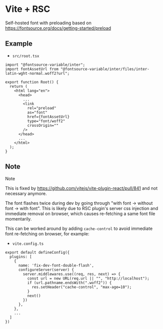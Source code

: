 # Vite + RSC

Self-hosted font with preloading based on https://fontsource.org/docs/getting-started/preload

## Example

- `src/root.tsx`

```tsx
import "@fontsource-variable/inter";
import fontAssetUrl from "@fontsource-variable/inter/files/inter-latin-wght-normal.woff2?url";

export function Root() {
  return (
    <html lang="en">
      <head>
        ...
        <link
          rel="preload"
          as="font"
          href={fontAssetUrl}
          type="font/woff2"
          crossOrigin=""
        />
      </head>
      ...
    </html>
  );
}
```

## Note

> [!NOTE]
> This is fixed by https://github.com/vitejs/vite-plugin-react/pull/841 and not necessary anymore.

The font flashes twice during dev by going through "with font -> without font -> with font".
This is likely due to RSC plugin's server css injection and immediate removal on browser, which causes re-fetching a same font file momentarily.

This can be worked around by adding `cache-control` to avoid immediate font re-fetching on browser, for example:

- `vite.config.ts`

```tsx
export default defineConfig({
  plugins: [
    {
      name: 'fix-dev-font-double-flash',
      configureServer(server) {
        server.middlewares.use((req, res, next) => {
          const url = new URL(req.url || "", "http://localhost");
          if (url.pathname.endsWith(".woff2")) {
            res.setHeader("cache-control", "max-age=10");
          }
          next()
        })
      },
    },
    ...
  ]
})
```
